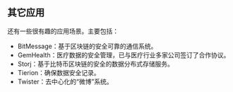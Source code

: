 ## 其它应用

还有一些很有趣的应用场景。主要包括：

* BitMessage：基于区块链的安全可靠的通信系统。
* GemHealth：医疗数据的安全管理，已与医疗行业多家公司签订了合作协议。
* Storj：基于比特币区块链的安全的数据分布式存储服务。
* Tierion：确保数据安全记录。
* Twister：去中心化的“微博”系统。